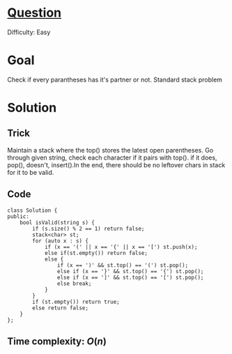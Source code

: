 # [Question](https://leetcode.com/problems/valid-parentheses/)
Difficulty: Easy
# Goal
Check if every parantheses has it's partner or not. Standard stack problem
# Solution
## Trick
Maintain a stack where the top() stores the latest open parentheses. Go through given string, check each character if it pairs with top(). if it does, pop(), doesn't, insert().In the end, there should be no leftover chars in stack for it to be valid.
## Code
```
class Solution {
public:
    bool isValid(string s) {
        if (s.size() % 2 == 1) return false;
        stack<char> st;
        for (auto x : s) {
            if (x == '(' || x == '{' || x == '[') st.push(x);
            else if(st.empty()) return false;
            else {
                if (x == ')' && st.top() == '(') st.pop();
                else if (x == '}' && st.top() == '{') st.pop();
                else if (x == ']' && st.top() == '[') st.pop();
                else break;
            }
        }
        if (st.empty()) return true;
        else return false;
    }
};
```
## Time complexity: $O(n)$
